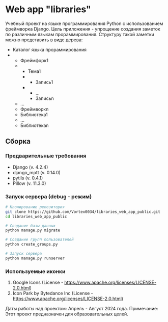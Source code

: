 # Web app "libraries"

Учебный проект на языке программирования Python с использованием фреймворка Django. Цель приложения - упрощение создания заметок по различным языкам прораммирования. Структуру такой заметки можно представить в виде дерева:
- Каталог языка прораммирования
- - Фреймфорк1
  - - Тема1
    - - Запись1
    - - ...
      - Записьn
  - ...
  - Фреймворкn
  - Библиотека1
  - ...
  - Библиотекаn

## Сборка

### Предварительные требования
- Django (v. 4.2.4)
- django_mptt (v. 0.14.0)
- pytils (v. 0.4.1)
- Pillow (v. 11.3.0)

### Запуск сервера (debug - режим)

```bash
# Клонирование репозитория
git clone https://github.com/Vortex0034/libraries_web_app_public.git
cd libraries_web_app_public

# Создание базы данных
python manage.py migrate

# Создание групп пользователей
python create_groups.py

# Запуск сервера
python manage.py runserver
```

### Используемые иконки
1) Google Icons (License - https://www.apache.org/licenses/LICENSE-2.0.html)
2) Icon Park by Bytedance Inc (License - https://www.apache.org/licenses/LICENSE-2.0.html)

Даты работы над проектом: Апрель - Август 2024 года.
Примечание: Этот проект предназначен для образовательных целей.
